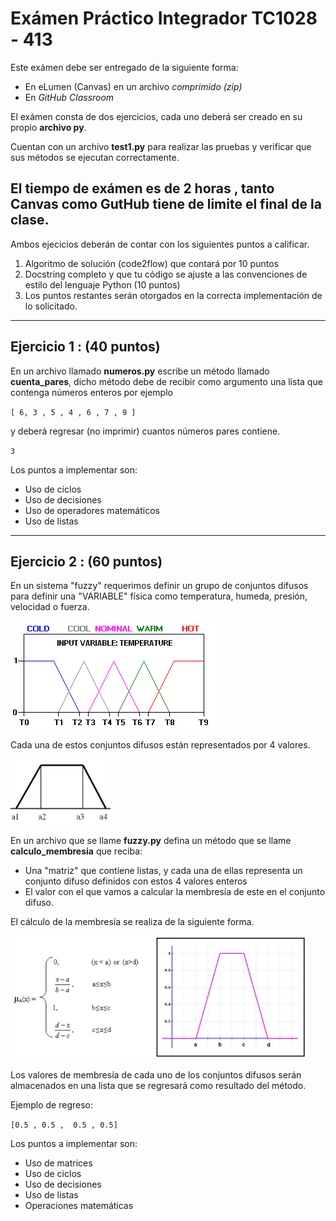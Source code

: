 # Exámen Práctico Integrador TC1028 - 413

Este exámen debe ser entregado de la siguiente forma:

- En eLumen (Canvas) en un archivo *comprimido (zip)*
- En *GitHub Classroom*

El exámen consta de dos ejercicios, cada uno deberá ser creado en su propio **archivo py**.

Cuentan con un archivo **test1.py** para realizar las pruebas y verificar que sus métodos se ejecutan correctamente.

## El tiempo de exámen es de 2 horas , tanto Canvas como GutHub tiene de limite el final de la clase.

Ambos ejecicios deberán de contar con los siguientes puntos a calificar.

1. Algoritmo de solución (code2flow) que contará por 10 puntos
2. Docstring completo y que tu código se ajuste a las convenciones de estilo del lenguaje Python (10 puntos)
3. Los puntos restantes serán otorgados en la correcta implementación de lo solicitado.

------



## Ejercicio 1 : (40 puntos)

En un archivo llamado **numeros.py** escribe un método llamado **cuenta_pares**, dicho método debe de recibir como argumento una lista que contenga números enteros por ejemplo

`[ 6, 3 , 5 , 4 , 6 , 7 , 9 ]`

y deberá regresar (no imprimir) cuantos números pares contiene.

`3`

Los puntos a implementar son:

- Uso de ciclos
- Uso de decisiones
- Uso de operadores matemáticos
- Uso de listas



------



## Ejercicio 2 : (60 puntos)

En un sistema "fuzzy" requerimos definir un grupo de conjuntos difusos para definir una "VARIABLE" física como temperatura, humeda, presión, velocidad o fuerza.

![FuzzyVar](img/FuzzyVar.png)

Cada una de estos conjuntos difusos están representados por 4 valores.

![](img/fuzzyset.png)

En un archivo que se llame **fuzzy.py** defina un método que se llame **calculo_membresia** que reciba:

- Una "matriz" que contiene listas, y cada una de ellas representa un conjunto difuso definidos con estos 4 valores enteros 
- El valor con el que vamos a calcular la membresía  de este en el conjunto difuso.

El cálculo de la membresía se realiza de la siguiente forma.

<img src="img/calculo.png" style="zoom:67%;" />

Los valores de membresía de cada uno de los conjuntos difusos serán almacenados en una lista que  se regresará como resultado del método.

Ejemplo de regreso:

`[0.5 , 0.5 ,  0.5 , 0.5]`

Los puntos a implementar son:

- Uso de matrices
- Uso de ciclos
- Uso de decisiones
- Uso de listas
- Operaciones matemáticas